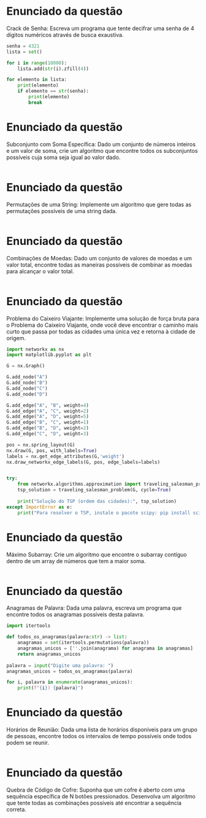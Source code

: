 # Enunciado da questão

Crack de Senha: Escreva um programa que tente decifrar uma senha de 4 dígitos numéricos através de busca exaustiva.

```py
senha = 4321
lista = set()

for i in range(10000):
    lista.add(str(i).zfill(4))

for elemento in lista:
    print(elemento)
    if elemento == str(senha):
        print(elemento)
        break
```

# Enunciado da questão

Subconjunto com Soma Específica: Dado um conjunto de números inteiros e um valor de soma, crie um algoritmo que encontre todos os subconjuntos possíveis cuja soma seja igual ao valor dado.

```py

```
# Enunciado da questão

Permutações de uma String: Implemente um algoritmo que gere todas as permutações possíveis de uma string dada.

```py

```
# Enunciado da questão

Combinações de Moedas: Dado um conjunto de valores de moedas e um valor total, encontre todas as maneiras possíveis de combinar as moedas para alcançar o valor total.

```py

```
# Enunciado da questão

Problema do Caixeiro Viajante: Implemente uma solução de força bruta para o Problema do Caixeiro Viajante, onde você deve encontrar o caminho mais curto que passa por todas as cidades uma única vez e retorna à cidade de origem.

```py
import networkx as nx
import matplotlib.pyplot as plt

G = nx.Graph()

G.add_node("A")
G.add_node("B")
G.add_node("C")
G.add_node("D")

G.add_edge("A", "B", weight=4)
G.add_edge("A", "C", weight=2)
G.add_edge("A", "D", weight=5)
G.add_edge("B", "C", weight=1)
G.add_edge("B", "D", weight=2)
G.add_edge("C", "D", weight=3)

pos = nx.spring_layout(G) 
nx.draw(G, pos, with_labels=True)
labels = nx.get_edge_attributes(G,'weight')
nx.draw_networkx_edge_labels(G, pos, edge_labels=labels)


try:
    from networkx.algorithms.approximation import traveling_salesman_problem
    tsp_solution = traveling_salesman_problem(G, cycle=True)
    
    print("Solução do TSP (ordem das cidades):", tsp_solution)
except ImportError as e:
    print("Para resolver o TSP, instale o pacote scipy: pip install scipy")
```
# Enunciado da questão

Máximo Subarray: Crie um algoritmo que encontre o subarray contíguo dentro de um array de números que tem a maior soma.

```py

```
# Enunciado da questão

Anagramas de Palavra: Dada uma palavra, escreva um programa que encontre todos os anagramas possíveis desta palavra.

```py
import itertools

def todos_os_anagramas(palavra:str) -> list:
    anagramas = set(itertools.permutations(palavra))
    anagramas_unicos = [''.join(anagrama) for anagrama in anagramas]
    return anagramas_unicos
        
palavra = input("Digite uma palavra: ")
anagramas_unicos = todos_os_anagramas(palavra)

for i, palavra in enumerate(anagramas_unicos):
    print(f"{i}) {palavra}")
```
# Enunciado da questão

Horários de Reunião: Dada uma lista de horários disponíveis para um grupo de pessoas, encontre todos os intervalos de tempo possíveis onde todos podem se reunir.

```py

```
# Enunciado da questão

Quebra de Código de Cofre: Suponha que um cofre é aberto com uma sequência específica de N botões pressionados. Desenvolva um algoritmo que tente todas as combinações possíveis até encontrar a sequência correta.

```py

```